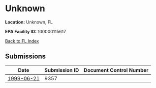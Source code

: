 # Unknown

**Location:** Unknown, FL

**EPA Facility ID:** 100000115617

[Back to FL Index](../../index.md)

## Submissions

| Date | Submission ID | Document Control Number |
|------|--------------|-------------------------|
| [1999-06-21](submissions/9357.md) | 9357 |  |
